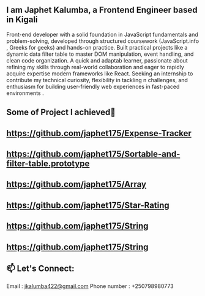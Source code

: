 **I am Japhet Kalumba, a Frontend Engineer based in Kigali**
---
Front-end developer with a solid foundation in JavaScript fundamentals and problem-solving,
developed through structured coursework (JavaScript.info , Greeks for geeks) and hands-on
practice. Built practical projects like a dynamic data filter table to master DOM manipulation,
event handling, and clean code organization. A quick and adaptab learner, passionate about
refining my skills through real-world collaboration and eager to rapidly acquire expertise modern
frameworks like React. Seeking an internship to contribute my technical curiosity, flexibility in
tackling n challenges, and enthusiasm for building user-friendly web experiences in fast-paced
environments .


**Some of Project I achieved**🚀
---

**https://github.com/japhet175/Expense-Tracker**
---
**https://github.com/japhet175/Sortable-and-filter-table.prototype**
---
**https://github.com/japhet175/Array**
---
**https://github.com/japhet175/Star-Rating**
---
**https://github.com/japhet175/String**
---
**https://github.com/japhet175/String**
---


## 📫 Let's Connect:
Email : jkalumba422@gmail.com
Phone number : +250798980773

